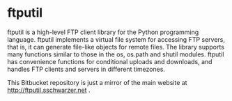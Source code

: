 # ftputil #

ftputil is a high-level FTP client library for the Python programming
language. ftputil implements a virtual file system for accessing FTP
servers, that is, it can generate file-like objects for remote files.
The library supports many functions similar to those in the os,
os.path and shutil modules. ftputil has convenience functions for
conditional uploads and downloads, and handles FTP clients and servers
in different timezones.

This Bitbucket repository is just a mirror of the main website at http://ftputil.sschwarzer.net .